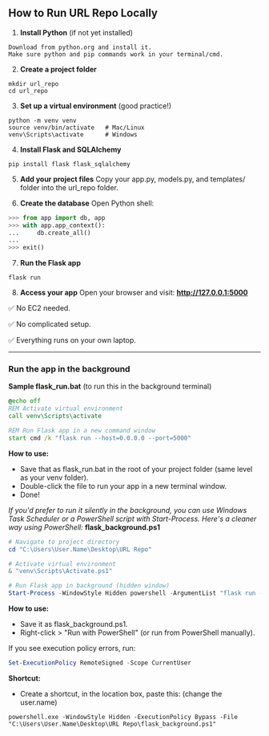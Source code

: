 ## How to Run URL Repo Locally
1. **Install Python** (if not yet installed)
```text
Download from python.org and install it.
Make sure python and pip commands work in your terminal/cmd.
```

2. **Create a project folder**
```
mkdir url_repo
cd url_repo
```
3. **Set up a virtual environment** (good practice!)
```
python -m venv venv
source venv/bin/activate   # Mac/Linux
venv\Scripts\activate      # Windows
```
4. **Install Flask and SQLAlchemy**
```
pip install flask flask_sqlalchemy
```

5. **Add your project files**
Copy your app.py, models.py, and templates/ folder into the url_repo folder.

6. **Create the database**
Open Python shell:
```python
>>> from app import db, app
>>> with app.app_context():
...     db.create_all()
... 
>>> exit()
```

7. **Run the Flask app**
```
flask run
```
8. **Access your app**
Open your browser and visit:
**http://127.0.0.1:5000**

✅ No EC2 needed.

✅ No complicated setup.

✅ Everything runs on your own laptop.

---
### Run the app in the background

**Sample flask_run.bat** (to run this in the background terminal)
```bat
@echo off
REM Activate virtual environment
call venv\Scripts\activate

REM Run Flask app in a new command window
start cmd /k "flask run --host=0.0.0.0 --port=5000"
```
**How to use:**
- Save that as flask_run.bat in the root of your project folder (same level as your venv folder).
- Double-click the file to run your app in a new terminal window.
- Done!

_If you'd prefer to run it silently in the background, you can use Windows Task Scheduler or a PowerShell script with Start-Process. Here's a cleaner way using PowerShell:_
**flask_background.ps1**
```powershell
# Navigate to project directory
cd "C:\Users\User.Name\Desktop\URL Repo"

# Activate virtual environment
& "venv\Scripts\Activate.ps1"

# Run Flask app in background (hidden window)
Start-Process -WindowStyle Hidden powershell -ArgumentList "flask run --host=0.0.0.0 --port=5000"
```

**How to use:**
- Save it as flask_background.ps1.
- Right-click > "Run with PowerShell" (or run from PowerShell manually).

If you see execution policy errors, run:
```powershell
Set-ExecutionPolicy RemoteSigned -Scope CurrentUser
```

**Shortcut:**
- Create a shortcut, in the location box, paste this: (change the user.name)
```
powershell.exe -WindowStyle Hidden -ExecutionPolicy Bypass -File "C:\Users\User.Name\Desktop\URL Repo\flask_background.ps1"
```
